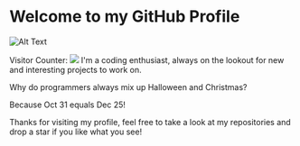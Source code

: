 <!-- ![](https://media0.giphy.com/media/3otPorWLQJq5GmHRtu/giphy.gif) -->
<!-- ![](git-merge.gif)

<a href=#><img src="contributions.svg"></a>
<p align="center"> 
  Visitor count<br>
  <img src="https://profile-counter.glitch.me/aymensakouhi/count.svg" />
</p> -->


# Welcome to my GitHub Profile

![Alt Text](https://media.giphy.com/media/3oEjI6SIIHBdRxXI40/giphy.gif)

Visitor Counter:  ![](https://komarev.com/ghpvc/?username=your-github-username&style=flat-square) 
I'm a coding enthusiast, always on the lookout for new and interesting projects to work on.

Why do programmers always mix up Halloween and Christmas?

Because Oct 31 equals Dec 25!

Thanks for visiting my profile, feel free to take a look at my repositories and drop a star if you like what you see!
